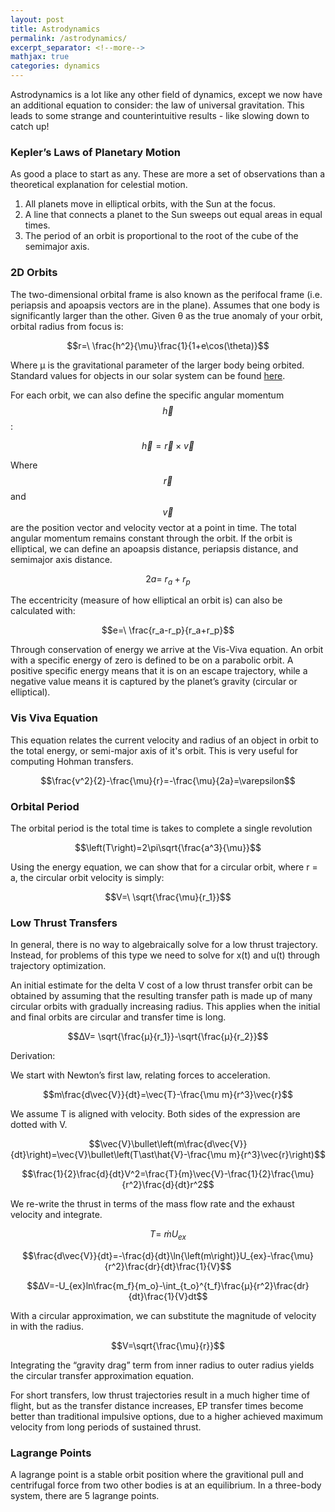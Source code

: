 ```yaml
---
layout: post
title: Astrodynamics
permalink: /astrodynamics/
excerpt_separator: <!--more-->
mathjax: true
categories: dynamics
---
```


Astrodynamics is a lot like any other field of dynamics, except we now have an additional equation to consider: the law of universal gravitation. This leads to some strange and counterintuitive results - like slowing down to catch up! 

<!--more-->

### Kepler’s Laws of Planetary Motion

As good a place to start as any. These are more a set of observations than a theoretical explanation for celestial motion.

1.	All planets move in elliptical orbits, with the Sun at the focus.
2.	A line that connects a planet to the Sun sweeps out equal areas in equal times.
3.	The period of an orbit is proportional to the root of the cube of the semimajor axis.

### 2D Orbits

The two-dimensional orbital frame is also known as the perifocal frame (i.e. periapsis and apoapsis vectors are in the plane). Assumes that one body is significantly larger than the other. Given θ as the true anomaly of your orbit, orbital radius from focus is:

$$r=\ \frac{h^2}{\mu}\frac{1}{1+e\cos(\theta)}$$

Where µ is the gravitational parameter of the larger body being orbited. Standard values for objects in our solar system can be found [here](https://en.wikipedia.org/wiki/Standard_gravitational_parameter).

For each orbit, we can also define the specific angular momentum $$\vec{h}$$:

$$\vec{h}=\vec{r}\times\vec{v}$$

Where $$\vec{r}$$ and $$\vec{v}$$ are the position vector and velocity vector at a point in time. The total angular momentum remains constant through the orbit. If the orbit is elliptical, we can define an apoapsis distance, periapsis distance, and semimajor axis distance.

$$2a=\ r_a+r_p$$

The eccentricity (measure of how elliptical an orbit is) can also be calculated with:

$$e=\ \frac{r_a-r_p}{r_a+r_p}$$

Through conservation of energy we arrive at the Vis-Viva equation. An orbit with a specific energy of zero is defined to be on a parabolic orbit. A positive specific energy means that it is on an escape trajectory, while a negative value means it is captured by the planet’s gravity (circular or elliptical). 

### Vis Viva Equation

This equation relates the current velocity and radius of an object in orbit to the total energy, or semi-major axis of it's orbit. This is very useful for computing Hohman transfers.

$$\frac{v^2}{2}-\frac{\mu}{r}=-\frac{\mu}{2a}=\varepsilon$$

### Orbital Period

The orbital period is the total time is takes to complete a single revolution

$$\left(T\right)=2\pi\sqrt{\frac{a^3}{\mu}}$$

Using the energy equation, we can show that for a circular orbit, where r = a, the circular orbit velocity is simply:

$$V=\ \sqrt{\frac{\mu}{r_1}}$$


### Low Thrust Transfers

In general, there is no way to algebraically solve for a low thrust trajectory. Instead, for problems of this type we need to solve for x(t) and u(t) through trajectory optimization. 

An initial estimate for the delta V cost of a low thrust transfer orbit can be obtained by assuming that the resulting transfer path is made up of many circular orbits with gradually increasing radius. This applies when the initial and final orbits are circular and transfer time is long. 

$$∆V= \sqrt{\frac{μ}{r_1}}-\sqrt{\frac{μ}{r_2}}$$

Derivation: 

We start with Newton’s first law, relating forces to acceleration.

$$m\frac{d\vec{V}}{dt}=\vec{T}-\frac{\mu m}{r^3}\vec{r}$$

We assume T is aligned with velocity. Both sides of the expression are dotted with V.

$$\vec{V}\bullet\left(m\frac{d\vec{V}}{dt}\right)=\vec{V}\bullet\left(T\ast\hat{V}-\frac{\mu m}{r^3}\vec{r}\right)$$

$$\frac{1}{2}\frac{d}{dt}V^2=\frac{T}{m}\vec{V}-\frac{1}{2}\frac{\mu}{r^2}\frac{d}{dt}r^2$$

We re-write the thrust in terms of the mass flow rate and the exhaust velocity and integrate.

$$T=\ \dot{m}U_{ex}$$

$$\frac{d\vec{V}}{dt}=-\frac{d}{dt}\ln{\left(m\right)}U_{ex}-\frac{\mu}{r^2}\frac{dr}{dt}\frac{1}{V}$$

$$∆V=-U_{ex}ln\frac{m_f}{m_o}-\int_{t_o}^{t_f}\frac{μ}{r^2}\frac{dr}{dt}\frac{1}{V}dt$$

With a circular approximation, we can substitute the magnitude of velocity in with the radius.

$$V=\sqrt{\frac{\mu}{r}}$$

Integrating the “gravity drag” term from inner radius to outer radius yields the circular transfer approximation equation. 

For short transfers, low thrust trajectories result in a much higher time of flight, but as the transfer distance increases, EP transfer times become better than traditional impulsive options, due to a higher achieved maximum velocity from long periods of sustained thrust.

### Lagrange Points

A lagrange point is a stable orbit position where the gravitional pull and centrifugal force from two other bodies is at an equilibrium. In a three-body system, there are 5 lagrange points. 